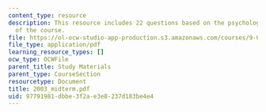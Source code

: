 ```yaml
---
content_type: resource
description: This resource includes 22 questions based on the psychological understanding
  of the course.
file: https://ol-ocw-studio-app-production.s3.amazonaws.com/courses/9-00-introduction-to-psychology-fall-2004/97791981dbbe3f2ae3e8237d183be4e4_2003_midterm.pdf
file_type: application/pdf
learning_resource_types: []
ocw_type: OCWFile
parent_title: Study Materials
parent_type: CourseSection
resourcetype: Document
title: 2003_midterm.pdf
uid: 97791981-dbbe-3f2a-e3e8-237d183be4e4
---
```

